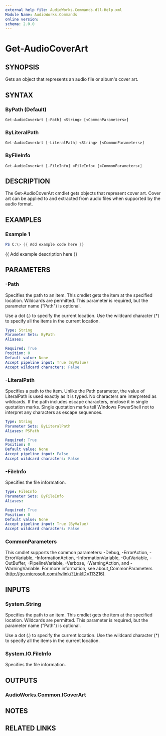 ```yaml
---
external help file: AudioWorks.Commands.dll-Help.xml
Module Name: AudioWorks.Commands
online version:
schema: 2.0.0
---
```


# Get-AudioCoverArt

## SYNOPSIS
Gets an object that represents an audio file or album's cover art.

## SYNTAX

### ByPath (Default)
```
Get-AudioCoverArt [-Path] <String> [<CommonParameters>]
```

### ByLiteralPath
```
Get-AudioCoverArt [-LiteralPath] <String> [<CommonParameters>]
```

### ByFileInfo
```
Get-AudioCoverArt [-FileInfo] <FileInfo> [<CommonParameters>]
```

## DESCRIPTION
The Get-AudioCoverArt cmdlet gets objects that represent cover art.
Cover art can be applied to and extracted from audio files when supported by the audio format.

## EXAMPLES

### Example 1
```powershell
PS C:\> {{ Add example code here }}
```

{{ Add example description here }}

## PARAMETERS

### -Path
Specifies the path to an item.
This cmdlet gets the item at the specified location.
Wildcards are permitted.
This parameter is required, but the parameter name ("Path") is optional.

Use a dot (.) to specify the current location.
Use the wildcard character (*) to specify all the items in the current location.

```yaml
Type: String
Parameter Sets: ByPath
Aliases:

Required: True
Position: 0
Default value: None
Accept pipeline input: True (ByValue)
Accept wildcard characters: False
```

### -LiteralPath
Specifies a path to the item.
Unlike the Path parameter, the value of LiteralPath is used exactly as it is typed.
No characters are interpreted as wildcards.
If the path includes escape characters, enclose it in single quotation marks.
Single quotation marks tell Windows PowerShell not to interpret any characters as escape sequences.

```yaml
Type: String
Parameter Sets: ByLiteralPath
Aliases: PSPath

Required: True
Position: 0
Default value: None
Accept pipeline input: False
Accept wildcard characters: False
```

### -FileInfo
Specifies the file information.

```yaml
Type: FileInfo
Parameter Sets: ByFileInfo
Aliases:

Required: True
Position: 0
Default value: None
Accept pipeline input: True (ByValue)
Accept wildcard characters: False
```

### CommonParameters
This cmdlet supports the common parameters: -Debug, -ErrorAction, -ErrorVariable, -InformationAction, -InformationVariable, -OutVariable, -OutBuffer, -PipelineVariable, -Verbose, -WarningAction, and -WarningVariable.
For more information, see about_CommonParameters (http://go.microsoft.com/fwlink/?LinkID=113216).

## INPUTS

### System.String
Specifies the path to an item.
This cmdlet gets the item at the specified location.
Wildcards are permitted.
This parameter is required, but the parameter name ("Path") is optional.

Use a dot (.) to specify the current location.
Use the wildcard character (*) to specify all the items in the current location.

### System.IO.FileInfo
Specifies the file information.

## OUTPUTS

### AudioWorks.Common.ICoverArt
## NOTES

## RELATED LINKS
